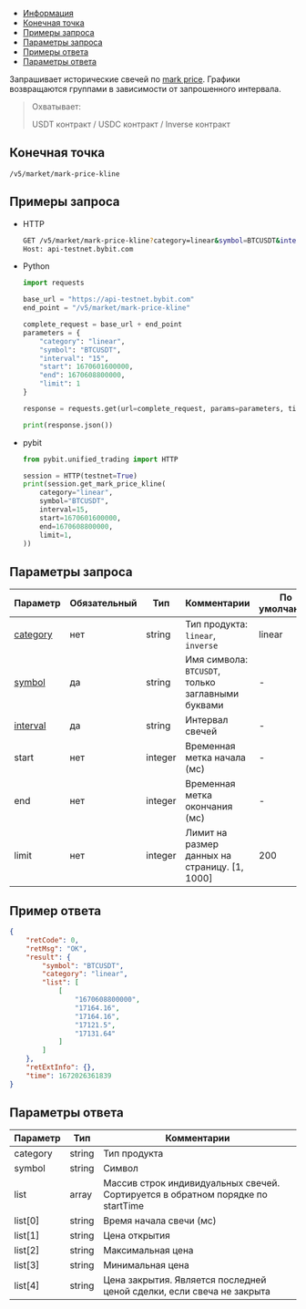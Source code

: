 - [Информация](#информация)
- [Конечная точка](#конечная-точка)
- [Примеры запроса](#примеры-запроса)
- [Параметры запроса](#параметры-запроса)
- [Примеры ответа](#примеры-ответа)
- [Параметры ответа](#параметры-ответа)

<a id="информация"></a>

Запрашивает исторические свечей по
[mark price](https://www.bybit.com/en-US/help-center/s/article/Glossary-Bybit-Trading-Terms).
Графики возвращаются группами в зависимости от запрошенного интервала.

>Охватывает:
>
>USDT контракт / USDC контракт / Inverse контракт

## Конечная точка

`/v5/market/mark-price-kline`

<a id="примеры-запроса"></a>

## Примеры запроса

- HTTP

  ```bash
  GET /v5/market/mark-price-kline?category=linear&symbol=BTCUSDT&interval=15&start=1670601600000&end=1670608800000&limit=1 HTTP/1.1
  Host: api-testnet.bybit.com
  ```

- Python

  ```python
  import requests

  base_url = "https://api-testnet.bybit.com"
  end_point = "/v5/market/mark-price-kline"

  complete_request = base_url + end_point
  parameters = {
      "category": "linear",
      "symbol": "BTCUSDT",
      "interval": "15",
      "start": 1670601600000,
      "end": 1670608800000,
      "limit": 1
  }
  
  response = requests.get(url=complete_request, params=parameters, timeout=10)

  print(response.json())
  ```

- pybit

  ```python
  from pybit.unified_trading import HTTP

  session = HTTP(testnet=True)
  print(session.get_mark_price_kline(
      category="linear",
      symbol="BTCUSDT",
      interval=15,
      start=1670601600000,
      end=1670608800000,
      limit=1,
  ))
  ```

<a id="параметры-запроса"></a>

## Параметры запроса

|Параметр  	                                                            |Обязательный	 |Тип   	  |Комментарии                                         |По умолчанию|
|-----------------------------------------------------------------------|--------------|----------|----------------------------------------------------|------------|
|[category](<../99.Определения значений в запросах и ответах.md#category>)	  |нет           |string    |Тип продукта: `linear`, `inverse`                   |linear      |
|[symbol](<../99.Определения значений в запросах и ответах.md#symbol>)	      |да            |string    |Имя символа: `BTCUSDT`, только заглавными буквами   |-           |
|[interval](<../99.Определения значений в запросах и ответах.md#interval>)    |да            |string    |Интервал свечей                                     |-           |
|start	                                                                |нет      	   |integer   |Временная метка начала (мс)                         |-           |
|end                                                                    |нет      	   |integer   |Временная метка окончания (мс)                      |-           |
|limit	                                                                |нет      	   |integer   |Лимит на размер данных на страницу. [1, 1000]       |200         |

<a id="примеры-ответа"></a>

## Пример ответа

```json
{
    "retCode": 0,
    "retMsg": "OK",
    "result": {
        "symbol": "BTCUSDT",
        "category": "linear",
        "list": [
            [
                "1670608800000",
                "17164.16",
                "17164.16",
                "17121.5",
                "17131.64"
            ]
        ]
    },
    "retExtInfo": {},
    "time": 1672026361839
}
```

<a id="параметры-ответа"></a>

## Параметры ответа

|Параметр  |Тип       |Комментарии                                                                                    |
|----------|----------|-----------------------------------------------------------------------------------------------|
|category  |string    |Тип продукта                                                                                   |
|symbol    |string    |Символ                                                                                         |
|list      |array     |Массив строк индивидуальных свечей.<br>Сортируется в обратном порядке по startTime             |
|list[0]   |string    |Время начала свечи (мс)                                                                        |
|list[1]   |string    |Цена открытия                                                                                  |
|list[2]   |string    |Максимальная цена                                                                              |
|list[3]   |string    |Минимальная цена                                                                               |
|list[4]   |string    |Цена закрытия. Является последней ценой сделки, если свеча не закрыта                          |
